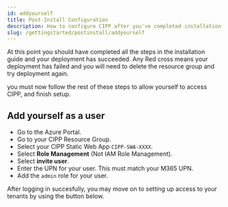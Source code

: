 ```yaml
---
id: addyourself
title: Post-Install Configuration
description: How to configure CIPP after you've completed installation.
slug: /gettingstarted/postinstall/addyourself
---
```


At this point you should have completed all the steps in the installation guide and your deployment has succeeded. Any Red cross means your deployment has failed and you will need to delete the resource group and try deployment again.

you must now follow the rest of these steps to allow yourself to access CIPP, and finish setup.

## Add yourself as a user

- Go to the Azure Portal.
- Go to your CIPP Resource Group.
- Select your CIPP Static Web App `CIPP-SWA-XXXX`.
- Select **Role Management** (Not IAM Role Management).
- Select **invite user**.
- Enter the UPN for your user. This must match your M365 UPN.
- Add the `admin` role for your user.

After logging in succesfully, you may move on to setting up access to your tenants by using the button below.
